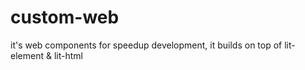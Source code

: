 # custom-web
it's web components for speedup development, it builds on top of lit-element &amp; lit-html